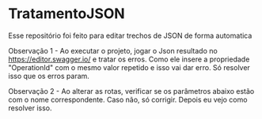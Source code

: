 # TratamentoJSON
Esse repositório foi feito para editar trechos de JSON de forma automatica

Observação 1 - Ao executar o projeto, jogar o Json resultado no https://editor.swagger.io/ e tratar os erros. Como ele insere a propriedade "OperationId" com o mesmo valor repetido e isso vai dar erro. Só resolver isso que os erros param.

Observação 2 - Ao alterar as rotas, verificar se os parâmetros abaixo estão com o nome correspondente. Caso não, só corrigir. Depois eu vejo como resolver isso.